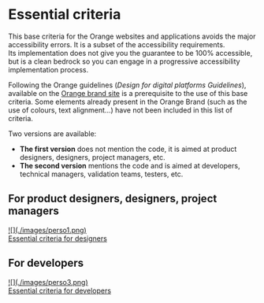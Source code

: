 # Essential criteria

<script>$(document).ready(function () {
    setBreadcrumb([{"label":"Essential criteria"}]);
    addSubMenu([
        {"label":"For designers","url":"fondamentaux-nontech.html"}, 
        {"label":"For developers","url":"fondamentaux-tech.html"}
    ]);    
});</script>

<span data-menuitem="fondamentaux"></span>
This base criteria for the Orange websites and applications avoids the major accessibility errors. It is a subset of the accessibility requirements.   
Its implementation does not give you the guarantee to be 100% accessible, but is a clean bedrock so you can engage in a progressive accessibility implementation process.

Following the Orange guidelines (<cite>Design for digital platforms Guidelines</cite>), available on the [Orange brand site](http://design.orange.com/) is a prerequisite to the use of this base criteria. 
Some elements already present in the Orange Brand (such as the use of colours, text alignment...) have not been included in this list of criteria.

Two versions are available:
- **The first version** does not mention the code, it is aimed at product designers, designers, project managers, etc.
- **The second version** mentions the code and is aimed at developers, technical managers, validation teams, testers, etc.

<div class="perso col-xs-12 col-md-6 col-lg-4">
    <h2 class="sr-only">For product designers, designers, project managers</h2>          
    <a href="./fondamentaux-nontech.html" class="btn btn-info">
        ![](./images/perso1.png)
        <div>Essential criteria for designers</div>
    </a>
</div>
<div class="perso col-xs-12 col-md-6 col-lg-4">
    <h2 class="sr-only">For developers</h2>          
    <a href="./fondamentaux-tech.html" class="btn btn-info">
        ![](./images/perso3.png)
        <div>Essential criteria for developers</div>
    </a>
</div>            

<!--  This file is part of a11y-guidelines | Our vision of mobile & web accessibility guidelines and best practices, with valid/invalid examples.
 Copyright (C) 2016  Orange SA
 See the Creative Commons Legal Code Attribution-ShareAlike 3.0 Unported License for more details (LICENSE file). -->